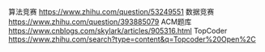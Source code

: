 算法竞赛 https://www.zhihu.com/question/53249551
数据竞赛 https://www.zhihu.com/question/393885079
ACM题库 https://www.cnblogs.com/skylark/articles/905316.html
TopCoder https://www.zhihu.com/search?type=content&q=Topcoder%20Open%2C
